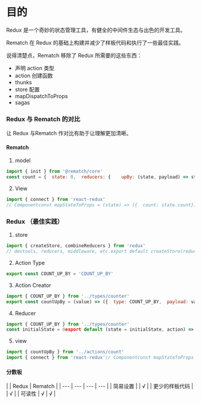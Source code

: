# 目的

Redux 是一个奇妙的状态管理工具，有健全的中间件生态与出色的开发工具。

Rematch 在 Redux 的基础上构建并减少了样板代码和执行了一些最佳实践。

说得清楚点，Rematch 移除了 Redux 所需要的这些东西：

* 声明 action 类型
* action 创建函数
* thunks
* store 配置
* mapDispatchToProps
* sagas

### Redux 与 Rematch 的对比

让 Redux 与Rematch 作对比有助于让理解更加清晰。

#### Rematch

1. model

```javascript
import { init } from '@rematch/core'
const count = {  state: 0,  reducers: {    upBy: (state, payload) => state + payload  }}init({  models: { count }})
```

2. View

```javascript
import { connect } from 'react-redux'
// Componentconst mapStateToProps = (state) => ({  count: state.count})const mapDispatchToProps = (dispatch) => ({  countUpBy: dispatch.count.upBy})connect(mapStateToProps, mapDispatchToProps)(Component)
```

### Redux （最佳实践）

1. store

```javascript
import { createStore, combineReducers } from 'redux'
// devtools, reducers, middleware, etc.export default createStore(reducers, initialState, enhancers)
```

2. Action Type

```javascript
export const COUNT_UP_BY = 'COUNT_UP_BY'
```

3. Action Creator

```javascript
import { COUNT_UP_BY } from '../types/counter'
export const countUpBy = (value) => ({  type: COUNT_UP_BY,  payload: value,})
```

4. Reducer

```javascript
import { COUNT_UP_BY } from '../types/counter'
const initialState = 0export default (state = initialState, action) => {  switch (action.type) {    case COUNT_UP_BY:      return state + action.payload    default: return state  }}
```

5. view

```javascript
import { countUpBy } from '../actions/count'
import { connect } from 'react-redux'// Componentconst mapStateToProps = (state) => ({  count: state.count,})connect(mapStateToProps, { countUpBy })(Component)
```

#### 分数板

|  | Redux | Rematch |
| --- | --- | --- | --- |
| 简易设置 |  | √ |
| 更少的样板代码 |  | √ |
| 可读性 | √ | √ |



